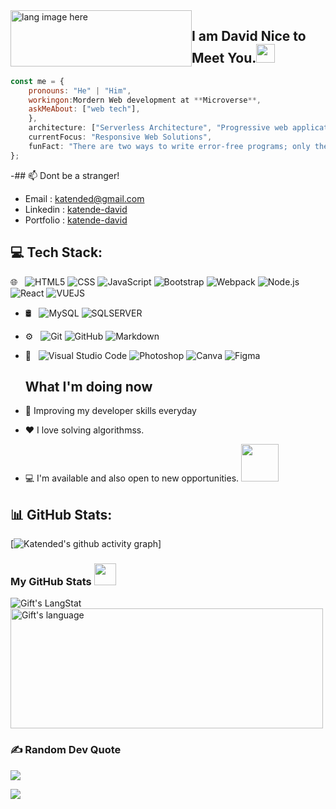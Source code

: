 <div style="vertical-align: middle;"><span><img width="290px" src="https://github.com/alansmathew/alansmathew/raw/master/lang.gif" alt="lang image here" height="90px" style="float:left;" /></span> </div>

## I am David Nice to Meet You.<img src="https://media.giphy.com/media/hvRJCLFzcasrR4ia7z/giphy.gif" width="30px">

```javascript
const me = {
    pronouns: "He" | "Him",
    workingon:Mordern Web development at **Microverse**,
    askMeAbout: ["web tech"],          
    },
    architecture: ["Serverless Architecture", "Progressive web applications", "Single page applications"],
    currentFocus: "Responsive Web Solutions",
    funFact: "There are two ways to write error-free programs; only the third one works"
};
```

-## 📫 Dont be a stranger!
- Email : katended@gmail.com
- Linkedin : [katende-david](https://www.linkedin.com/in/abenezer-addisu)
- Portfolio : [katende-david](https://katended.github.io/Mobile-First-Portfolio-Project/Index.html)

## 💻 Tech Stack:
 🌐 &nbsp;
  ![HTML5](https://img.shields.io/badge/-HTML5-333333?style=flat&logo=HTML5)
  ![CSS](https://img.shields.io/badge/-CSS-333333?style=flat&logo=CSS3&logoColor=1572B6)
  ![JavaScript](https://img.shields.io/badge/-JavaScript-333333?style=flat&logo=javascript)
  ![Bootstrap](https://img.shields.io/badge/-Bootstrap-333333?style=flat&logo=bootstrap&logoColor=563D7C)
  ![Webpack](https://img.shields.io/badge/heroku-%23430098.svg?style=for-the-badge&logo=heroku&logoColor=white)
  ![Node.js](https://img.shields.io/badge/-Node.js-333333?style=flat&logo=node.js)
  ![React](https://img.shields.io/badge/-React-333333?style=flat&logo=react)
  ![VUEJS](https://img.shields.io/badge/vuejs-%2300C4CC.svg?style=for-the-badge&logo=vuejs&logoColor=white)
- 🛢 &nbsp;
  ![MySQL](https://img.shields.io/badge/-MySQL-333333?style=flat&logo=mysql)
  ![SQLSERVER](https://img.shields.io/badge/-SQLSERVER-black?style=flat-square&logo=sqlserver)
- ⚙️ &nbsp;
  ![Git](https://img.shields.io/badge/-Git-333333?style=flat&logo=git)
  ![GitHub](https://img.shields.io/badge/-GitHub-333333?style=flat&logo=github)
  ![Markdown](https://img.shields.io/badge/-Markdown-333333?style=flat&logo=markdown)
- 🔧 &nbsp;
  ![Visual Studio Code](https://img.shields.io/badge/-Visual%20Studio%20Code-333333?style=flat&logo=visual-studio-code&logoColor=007ACC) 
  ![Photoshop](https://img.shields.io/badge/-Photoshop-333333?style=flat&logo=adobe-photoshop)
  ![Canva](https://img.shields.io/badge/Canva-%2300C4CC.svg?style=for-the-badge&logo=Canva&logoColor=white)
  ![Figma](https://img.shields.io/badge/figma-%23F24E1E.svg?style=for-the-badge&logo=figma&logoColor=white)

  ## What I'm doing now

- 🌱 Improving my developer skills everyday
- ❤️ I love solving algorithmss. 
- 💻 I'm available and also open to new opportunities. <img src="https://media.giphy.com/media/cKPse5DZaptID3YAMK/giphy.gif" width="60">


## 📊 GitHub Stats:
[![Katended's github activity graph](https://github-readme-activity-graph.cyclic.app/graph?username=Katended&theme=cottoncandy)]

 ###  My GitHub Stats <img src = "https://i.pinimg.com/originals/65/c4/f4/65c4f452571be1261e9c623f7da488ac.gif" width = 35px> 
 
 <div>
   <img align="center" src="https://github-readme-streak-stats.herokuapp.com/?user=Katended" alt="Gift's LangStat" />
  <img align="center" src="https://github-readme-stats.vercel.app/api/top-langs?username=Katended&langs_count=10&show_icons=true&locale=en&layout=compact&theme=light" alt="Gift's language" height="192px"  width="500px"/>
</div>
 
    

### ✍️ Random Dev Quote
![](https://quotes-github-readme.vercel.app/api?type=horizontal)
 
    
<a href="#">
  <img src="https://visitcount.itsvg.in/api?id=Katended&label=Profile%20Views&pretty=false" />
</a>     
<!--
**Katended/Katended** is a ✨ _special_ ✨ repository because its `README.md` (this file) appears on your GitHub profile.

Here are some ideas to get you started:

- 🔭 I’m currently working on ...
- 🌱 I’m currently learning ...
- 👯 I’m looking to collaborate on ...
- 🤔 I’m looking for help with ...
- 💬 Ask me about ...
- 📫 How to reach me: ...
- 😄 Pronouns: ...
- ⚡ Fun fact: ...
-->
